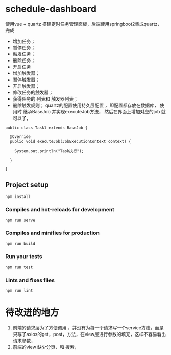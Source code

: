 # schedule-dashboard
使用vue + quartz 搭建定时任务管理面板，后端使用springboot2集成quartz，
完成
 * 增加任务；
 * 暂停任务；
 * 触发任务；
 * 删除任务；
 * 开启任务
 * 增加触发器；
 * 暂停触发器；
 * 开启触发器；
 * 修改任务的触发器；
 * 获得任务的 列表和 触发器列表；
 * 删除触发规则；
quartz的配置使用持久层配置 ，即配置都存放在数据库，
使用时 继承BaseJob 并实现executeJob方法， 然后在界面上增加对应的job 就可以了，
```apple java
public class Task1 extends BaseJob {

  @Override
  public void executeJob(JobExecutionContext context) {

    System.out.println("Task执行");

  }

}
```
## Project setup
```
npm install
```

### Compiles and hot-reloads for development
```
npm run serve
```

### Compiles and minifies for production
```
npm run build
```

### Run your tests
```
npm run test
```

### Lints and fixes files
```
npm run lint
```


# 待改进的地方
1. 前端的请求层为了方便调用 ，并没有为每一个请求写一个service方法，而是只写了axios的get，post，方法，在view层进行参数的填充，这样不容易看出
请求参数，
2. 前端的view 缺少分页，和 搜索，
